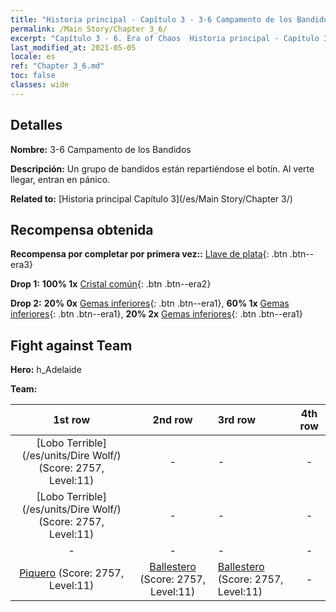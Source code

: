 ```yaml
---
title: "Historia principal - Capítulo 3 - 3-6 Campamento de los Bandidos"
permalink: /Main Story/Chapter 3_6/
excerpt: "Capítulo 3 - 6. Era of Chaos  Historia principal - Capítulo 3_6. 3-6 Campamento de los Bandidos"
last_modified_at: 2021-05-05
locale: es
ref: "Chapter 3_6.md"
toc: false
classes: wide
---
```


## Detalles

 **Nombre:** 3-6 Campamento de los Bandidos

 **Descripción:** Un grupo de bandidos están repartiéndose el botín. Al verte llegar, entran en pánico.

 **Related to:** [Historia principal Capítulo 3](/es/Main Story/Chapter 3/)

## Recompensa obtenida

 **Recompensa por completar por primera vez::** [Llave de plata](/ItemsES/con_693/){: .btn .btn--era3}

 **Drop 1:** **100% 1x** [Cristal común](/ItemsES/mat_11/){: .btn .btn--era2}

 **Drop 2:** **20% 0x** [Gemas inferiores](/ItemsES/mat_4/){: .btn .btn--era1}, **60% 1x** [Gemas inferiores](/ItemsES/mat_4/){: .btn .btn--era1}, **20% 2x** [Gemas inferiores](/ItemsES/mat_4/){: .btn .btn--era1}


## Fight against Team
 **Hero:** h_Adelaide

 **Team:**


  | 1st row | 2nd row | 3rd row | 4th row |
  |:----:|:----:|:----|:----:|
  | [Lobo Terrible](/es/units/Dire Wolf/) (Score: 2757, Level:11)  | - | - | - |
  | [Lobo Terrible](/es/units/Dire Wolf/) (Score: 2757, Level:11)  | - | - | - |
  | - | - | - | - |
  | [Piquero](/es/units/Pikeman/) (Score: 2757, Level:11)  | [Ballestero](/es/units/Marksman/) (Score: 2757, Level:11)  | [Ballestero](/es/units/Marksman/) (Score: 2757, Level:11)  | - |


